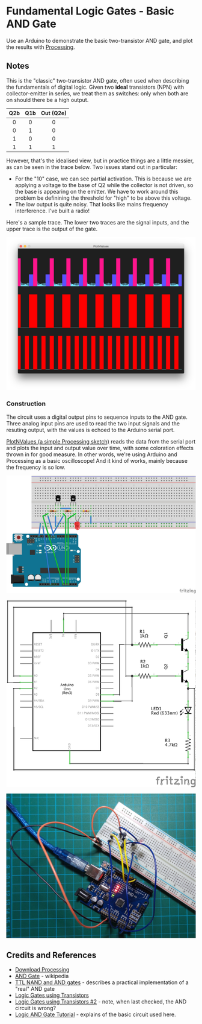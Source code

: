 # Fundamental Logic Gates - Basic AND Gate

Use an Arduino to demonstrate the basic two-transistor AND gate, and plot the results with [Processing](https://www.processing.org).

## Notes

This is the "classic" two-transistor AND gate, often used when describing the fundamentals of digital logic.
Given two **ideal** transistors (NPN) with collector-emitter in series, we treat them as switches: only when both are
on should there be a high output.

| Q2b | Q1b | Out (Q2e) |
|:---:|:---:|:---:|
| 0 | 0 | 0 |
| 0 | 1 | 0 |
| 1 | 0 | 0 |
| 1 | 1 | 1 |

However, that's the idealised view, but in practice things are a little messier, as can be seen in the trace below.
Two issues stand out in particular:

* For the "10" case, we can see partial activation. This is because we are applying a voltage to the base of Q2 while the collector is not driven, so the base is appearing on the emitter. We have to work around this problem be definining the threshold for "high" to be above this voltage.
* The low output is quite noisy. That looks like mains frequency interference. I've built a radio!

Here's a sample trace. The lower two traces are the signal inputs, and the upper trace is the output of the gate.

![processing trace](./assets/processing_trace.png?raw=true)

### Construction

The circuit uses a digital output pins to sequence inputs to the AND gate. Three analog input pins are used to read the two input signals and the resuting output, with the values is echoed to the Arduino serial port.

[PlotNValues (a simple Processing sketch)](../../processing/PlotNValues) reads the data from the serial port and plots the input and output value over time, with some coloration effects thrown in for good measure. In other words, we're using Arduino and Processing as a basic oscilloscope! And it kind of works, mainly because the frequency is so low.

![The Breadboard](./assets/BasicAND_bb.jpg?raw=true)

![The Schematic](./assets/BasicAND_schematic.jpg?raw=true)

![The Build](./assets/BasicAND_build.jpg?raw=true)

## Credits and References
* [Download Processing](https://www.processing.org/download/)
* [AND Gate](http://en.wikipedia.org/wiki/AND_gate) - wikipedia
* [TTL NAND and AND gates](http://www.allaboutcircuits.com/vol_4/chpt_3/5.html) - describes a practical implementation of a "real" AND gate
* [Logic Gates using Transistors](http://hyperphysics.phy-astr.gsu.edu/hbase/electronic/trangate.html)
* [Logic Gates using Transistors #2](https://electrosome.com/logic-gates-using-transistors/) - note, when last checked, the AND circuit is wrong?
* [Logic AND Gate Tutorial](http://www.electronics-tutorials.ws/logic/logic_2.html) - explains of the basic circuit used here.
